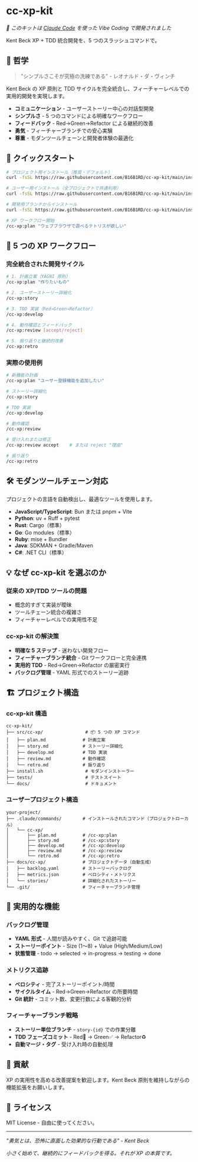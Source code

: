 # cc-xp-kit

*🤖 このキットは [Claude Code](https://claude.ai/code) を使った Vibe Coding で開発されました*

Kent Beck XP + TDD 統合開発を、5 つのスラッシュコマンドで。

## 🎯 哲学

> "シンプルさこそが究極の洗練である" - レオナルド・ダ・ヴィンチ

Kent Beck の XP 原則と TDD サイクルを完全統合し、フィーチャーレベルでの実用的開発を実現します。

- **コミュニケーション** - ユーザーストーリー中心の対話型開発
- **シンプルさ** - 5 つのコマンドによる明確なワークフロー
- **フィードバック** - Red→Green→Refactor による継続的改善
- **勇気** - フィーチャーブランチでの安心実験
- **尊重** - モダンツールチェーンと開発者体験の最適化

## 🚀 クイックスタート

```bash
# プロジェクト用インストール（推奨・デフォルト）
curl -fsSL https://raw.githubusercontent.com/B16B1RD/cc-xp-kit/main/install.sh | bash -s -- --project

# ユーザー用インストール（全プロジェクトで共通利用）
curl -fsSL https://raw.githubusercontent.com/B16B1RD/cc-xp-kit/main/install.sh | bash -s -- --user

# 開発用ブランチからインストール
curl -fsSL https://raw.githubusercontent.com/B16B1RD/cc-xp-kit/main/install.sh | bash -s -- --branch develop

# XP ワークフロー開始
/cc-xp:plan "ウェブブラウザで遊べるテトリスが欲しい"
```

## 🔄 5 つの XP ワークフロー

### 完全統合された開発サイクル

```bash
# 1. 計画立案（YAGNI 原則）
/cc-xp:plan "作りたいもの"

# 2. ユーザーストーリー詳細化
/cc-xp:story

# 3. TDD 実装（Red→Green→Refactor）
/cc-xp:develop

# 4. 動作確認とフィードバック
/cc-xp:review [accept/reject]

# 5. 振り返りと継続的改善
/cc-xp:retro
```

### 実際の使用例

```bash
# 新機能の計画
/cc-xp:plan "ユーザー登録機能を追加したい"

# ストーリー詳細化
/cc-xp:story

# TDD 実装
/cc-xp:develop

# 動作確認
/cc-xp:review

# 受け入れまたは修正
/cc-xp:review accept    # または reject "理由"

# 振り返り
/cc-xp:retro
```

## 🛠️ モダンツールチェーン対応

プロジェクトの言語を自動検出し、最適なツールを使用します。

- **JavaScript/TypeScript**: Bun または pnpm + Vite
- **Python**: uv + Ruff + pytest  
- **Rust**: Cargo（標準）
- **Go**: Go modules（標準）
- **Ruby**: mise + Bundler
- **Java**: SDKMAN + Gradle/Maven
- **C#**: .NET CLI（標準）

## 💡 なぜ cc-xp-kit を選ぶのか

### 従来の XP/TDD ツールの問題

- 概念的すぎて実装が曖昧
- ツールチェーン統合の複雑さ
- フィーチャーレベルでの実用性不足

### cc-xp-kit の解決策

- **明確な 5 ステップ** - 迷わない開発フロー
- **フィーチャーブランチ統合** - Git ワークフローと完全連携
- **実用的 TDD** - Red→Green→Refactor の厳密実行
- **バックログ管理** - YAML 形式でのストーリー追跡

## 🏗️ プロジェクト構造

### cc-xp-kit 構造
```
cc-xp-kit/
├── src/cc-xp/                # 📦 5 つの XP コマンド
│   ├── plan.md              # 計画立案
│   ├── story.md             # ストーリー詳細化
│   ├── develop.md           # TDD 実装
│   ├── review.md            # 動作確認
│   └── retro.md             # 振り返り
├── install.sh                # モダンインストーラー
├── tests/                    # テストスイート
└── docs/                     # ドキュメント
```

### ユーザープロジェクト構造
```
your-project/
├── .claude/commands/        # インストールされたコマンド（プロジェクトローカル）
│   └── cc-xp/
│       ├── plan.md          # /cc-xp:plan
│       ├── story.md         # /cc-xp:story
│       ├── develop.md       # /cc-xp:develop
│       ├── review.md        # /cc-xp:review
│       └── retro.md         # /cc-xp:retro
├── docs/cc-xp/              # プロジェクトデータ（自動生成）
│   ├── backlog.yaml         # ストーリーバックログ
│   ├── metrics.json         # ベロシティ・メトリクス
│   └── stories/             # 詳細化されたストーリー
└── .git/                    # フィーチャーブランチ管理
```

## 🎯 実用的な機能

### バックログ管理
- **YAML 形式** - 人間が読みやすく、Git で追跡可能
- **ストーリーポイント** - Size (1～8) + Value (High/Medium/Low)
- **状態管理** - todo → selected → in-progress → testing → done

### メトリクス追跡
- **ベロシティ** - 完了ストーリーポイント/時間
- **サイクルタイム** - Red→Green→Refactor の所要時間  
- **Git 統計** - コミット数、変更行数による客観的分析

### フィーチャーブランチ戦略
- **ストーリー単位ブランチ** - `story-{id}` での作業分離
- **TDD フェーズコミット** - Red🔴 → Green✅ → Refactor♻️
- **自動マージ・タグ** - 受け入れ時の自動処理

## 🤝 貢献

XP の実用性を高める改善提案を歓迎します。Kent Beck 原則を維持しながらの機能拡張をお願いします。

## 📜 ライセンス

MIT License - 自由に使ってください。

---

*"勇気とは、恐怖に直面した効果的な行動である" - Kent Beck*

*小さく始めて、継続的にフィードバックを得る。それが XP の本質です。*